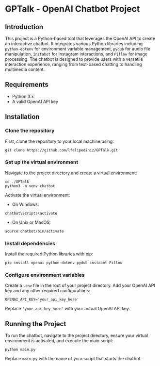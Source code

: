 # GPTalk - OpenAI Chatbot Project

## Introduction
This project is a Python-based tool that leverages the OpenAI API to create an interactive chatbot. It integrates various Python libraries including `python-dotenv` for environment variable management, `pydub` for audio file manipulation, `instabot` for Instagram interactions, and `Pillow` for image processing. The chatbot is designed to provide users with a versatile interaction experience, ranging from text-based chatting to handling multimedia content.

## Requirements
- Python 3.x
- A valid OpenAI API key

## Installation

### Clone the repository
First, clone the repository to your local machine using:

```
git clone https://github.com/lfelipediniz/GPTalk.git
```

### Set up the virtual environment
Navigate to the project directory and create a virtual environment:

```
cd ./GPTalk
python3 -m venv chatbot
```

Activate the virtual environment:

- On Windows:
```
chatbot\Scripts\activate
```

- On Unix or MacOS:
```
source chatbot/bin/activate
```

### Install dependencies
Install the required Python libraries with pip:

```
pip install openai python-dotenv pydub instabot Pillow
```

### Configure environment variables
Create a `.env` file in the root of your project directory. Add your OpenAI API key and any other required configurations:

```
OPENAI_API_KEY='your_api_key_here'
```

Replace `'your_api_key_here'` with your actual OpenAI API key.

## Running the Project

To run the chatbot, navigate to the project directory, ensure your virtual environment is activated, and execute the main script:

```
python main.py
```

Replace `main.py` with the name of your script that starts the chatbot.

